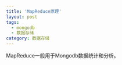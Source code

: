 ```yaml
---
title: 'MapReduce原理'
layout: post
tags:
  - mongodb
  - 数据存储
category: 数据存储
---
```


MapReduce一般用于Mongodb数据统计和分析。
	
<!--more-->



